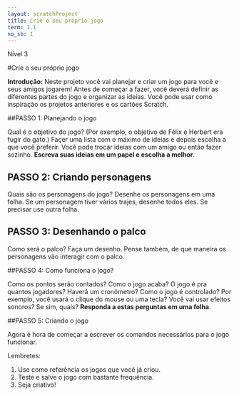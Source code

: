 ```yaml
---
layout: scratchProject
title: Crie o seu próprio jogo
term: 1.1
no_sb: 1
---
```

Nível 3

#Crie o seu próprio jogo

__Introdução:__
Neste projeto você vai planejar e criar um jogo para você e seus amigos jogarem! 
Antes de começar a fazer, você deverá definir as diferentes partes do jogo e organizar as ideias. 
Você pode usar como inspiração os projetos anteriores e os cartões Scratch.


##PASSO 1: Planejando o jogo

Qual é o objetivo do jogo? (Por exemplo, o objetivo de Félix e Herbert era fugir do gato.) 
Façer uma lista com o máximo de ideias e depois escolha a que você preferir. 
Você pode trocar ideias com um amigo ou então fazer sozinho. 
__Escreva suas ideias em um papel e  escolha a melhor__.



## PASSO 2: Criando personagens

Quais são os personagens do jogo? Desenhe os personagens em uma folha. 
Se um personagem tiver vários trajes, desenhe todos eles. Se precisar use outra folha.


## PASSO 3: Desenhando o palco

Como será o palco? Faça um desenho. Pense também, de que maneira os personagens vão interagir com o palco.

##PASSO 4: Como funciona o jogo?

Como os pontos serão contados? Como o jogo acaba? O jogo é pra quantos jogadores? Haverá um cronômetro?
Como o jogo é controlado? Por exemplo, você usará o clique do mouse ou uma tecla? Você vai usar efeitos sonoros? Se sim, quais?
__Responda a estas perguntas em uma folha__.


##PASSO 5: Criando o jogo

Agora é hora de começar a escrever os comandos necessários para o jogo funcionar.

Lembretes:

1. Use como referência os jogos que você já criou.
2. Teste e salve o jogo com bastante frequência.
3. Seja criativo!

